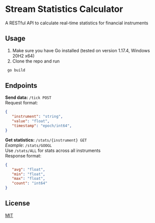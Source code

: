 # Stream Statistics Calculator

A RESTful API to calculate real-time statistics for financial instruments

## Usage

1) Make sure you have Go installed (tested on version 1.17.4, Windows 20H2 x64)  
2) Clone the repo and run

```bash
 go build
```

## Endpoints

**Send data:** `/tick POST  `  
Request format:
```json
{
   "instrument": "string",
   "value": "float",
   "timestamp": "epoch/int64",
}
```
**Get statistics:** `/stats/{instrument} GET  `  
*Example*: `/stats/GOOGL  `  
Use `/stats/ALL` for stats across all instruments   
Response format:  
```json
{
   "avg": "float",
   "min": "float",
   "max": "float",
   "count": "int64"
}
```

## License
[MIT](https://choosealicense.com/licenses/mit/)
